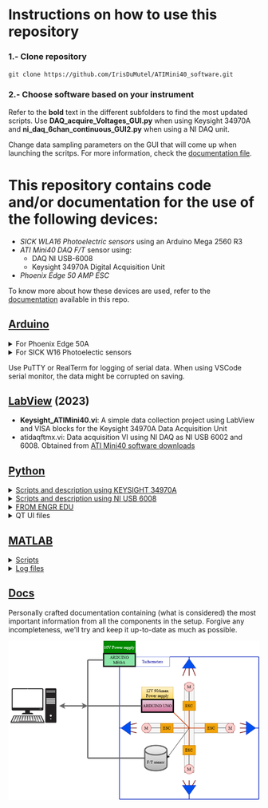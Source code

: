# Instructions on how to use this repository

### 1.- Clone repository

`git clone https://github.com/IrisDuMutel/ATIMini40_software.git`

### 2.- Choose software based on your instrument

Refer to the **bold** text in the different subfolders to find the most updated scripts. Use **DAQ_acquire_Voltages_GUI.py** when using Keysight 34970A and **ni_daq_6chan_continuous_GUI2.py** when using a NI DAQ unit.

Change data sampling parameters on the GUI that will come up when launching the scritps. For more information, check the [documentation file](Docs\Notes.pdf).


# This repository contains code and/or documentation for the use of the following devices:

- *SICK WLA16 Photoelectric sensors* using an Arduino Mega 2560 R3
- *ATI Mini40 DAQ F/T* sensor using:
    - DAQ NI USB-6008
    - Keysight 34970A Digital Acquisition Unit
- *Phoenix Edge 50 AMP ESC*

To know more about how these devices are used, refer to the [documentation](https://github.com/IrisDuMutel/ATIMini40_software/blob/master/Docs/Notes.pdf) available in this repo.

## [Arduino](Arduino)


<details close>
<summary>For Phoenix Edge 50A</summary>
<br>
- Potentiometer.ino: This is a very simple script to use with any arduino that allows you to control any BLDC motor (with and ESC) with a potentiometer.
</details>

<details close>
<summary>For SICK W16 Photoelectic sensors</summary>
<br>
- sensor_analog.ino: Script that reads both outputs of one photoelectric sensor as analog signals and prints them in serial at 9600 baud.
- sensor_digital.ino: Script that reads both outputs of one photoelectric sensor as digital signals and prints them at 9600 baud.
- timer_example.ino: Simple implementation of a timer overflow print. Timer 1 is enabled and so is the counter overflow interrupt, in which the value of the timer is set to be printed.
- tachometer_1sensor.ino: Tachometer code using timer 1 and overflow interrupt to measure the time that passes between every sensor occurrence. Only one sensor is tested in this code. Refer to the [documentation](https://github.com/IrisDuMutel/ATIMini40_software/blob/master/Docs/Notes.pdf) for more information on this method.
- tachometer_2sensor.ino: Same as the previous code but applied to two sensors. Two timers are enables with identical prescaler value. Strange behaviour is observed and the timer approach is abandoned for multiple-sensor codes.
- **tachometer_3sensor.ino** : Using three interrupts and a delay, three sensors are being monitored and overall RPM are comuted and printed according to the delay frequency.
- tachometer_4sensor.ino: same principle as in the 3 sensor case, applied to 4 sensors. 
</details>

Use PuTTY or RealTerm for logging of serial data. When using VSCode serial monitor, the data might be corrupted on saving.

## [LabView](LabView) (2023)

 - **Keysight_ATIMini40.vi**: A simple data collection project using LabView and VISA blocks for the Keysight 34970A Data Acquisition Unit
 - atidaqftmx.vi: Data acquisition VI using NI DAQ as NI USB 6002 and 6008. Obtained from [ATI Mini40 software downloads](https://www.ati-ia.com/products/ft/software/daq_software.aspx)


## [Python](Python)

<details close>
<summary><a href="Python\Keysight34970A">Scripts and description using KEYSIGHT 34970A</a></summary>
<br>

Using [PyVisa](https://pyvisa.readthedocs.io/en/latest/index.html) python package to communicate with Keysight 34970A Data Acquisition Unit

- IDN_query.py: Asking list of resources found by PyVisa and identification query to instruments address. WORKING
- test_query.py: Script made for testing different query commands. Use this script as test script. WORKING
- Raw_voltages.py: Short configuration file that measures the raw voltages from the insturment and prints them on terminal. WORKING
- Raw_voltages_trigger.py: Short configuration file that measures the raw voltages from the insturment and prints them on terminal using timer trigger. NOT WORKING: ERROR 410: Buffer is full

- DAQ_acquire_Voltages.py: Script that obtains voltages and measures the time required for ten scans of a number of channels that can be changed by the user. Trigger_sampling has the following config: Aperture is 400 us, trigger timer is 5 ms and trigger count is 10  Manual_sampling uses the read command. Both funstions execute just once. WORKING

- DAQ_acquire_Voltages2.py: Same as DAQ_acquire_Voltages but reads as fast as possible and writes data nito a CVS file which path is declared at the beginning of the script. 

- DAQ_acquire_Voltages3.py: Acquires voltages as fast as possible. The number of scans is infinite (granting a more continuous data rate). The trigger timer is set to MIN, to set the scan-to-scan interval to a minimum. Using the <span style="font-family:Calibri;"> R? [<max_count>]</span> command to erase read and erase from non-volatile memory not stopping the scan.

- **DAQ_acquire_Voltages_GUI.py**: Launches ATIMini40_GUI.ui, which allows easier configuration of the instrument and data log. Working using QTimer 1 ms. The fastest you can get is 10Hz. The instrument is the limitation. CRASHING
 

Commands used in these scripts can be found (with additional examples) in the [Keysight 34970A Command reference manual](https://documentation.help/Keysight-34970A-34972A/)

</details>

<details close>
<summary><a href="Python\NI_USB_6008">Scripts and description using NI USB 6008</a></summary>
<br>


Due to the instrument's limited number of inputs, the differential connection of the sensor cannot be implemented. A single-ended connection is used

Using [NI-DAQmx](https://nidaqmx-python.readthedocs.io/en/latest/)

- ni_daq_6chan_continuous.py: Obtains forces and torques (lbf and lbf-in, respectively) from ATIMini40 with a single-ended connection. Use cal_mat2 for correct results on F/T. Bias voltage is obtained at the beginning of the readings and automatically subtracted from all the other measurements.

- ni_daq_6chan_continuous_GUI.py: Using 1 sample per channel and sample rate as high as 50Hz. Otherwise, crashes. 

- **ni_daq_6chan_continuous_GUI2.py**: WORKING. Uses streamers To be explained soon

The single ended connection is as follows:

<img src="Docs\Images\NIUSB6008_ATIMini40Connection_grounded.jpg"  width="400" height="300">

Reference cables have been grounded, obtaining less noisy signals.

The GUI currently looks like this:


<img src="Docs\Images\NIUSB6008_GUI.png"  width="700" height="400">

</details>

<details close>
<summary><a href="http://engredu.com/2022/11/21/ni-articles/">FROM ENGR EDU</a></summary>
<br>

- ni_daq_ai_single_demand.py
- ni_daq_ai_single_demand_gui.py
- ni_max_onDemand.ui
- ni_daq_ai_single_continuous.py
- ni_daq_ai_single_continuous_gui.py
- ni_max_Continuous.ui

</details>

<details close>
<summary>QT UI files</summary>
<br>
### QT UI files

- **ATIMini40_GUI.ui**
- RPM_GUI.ui (NOT FINISHED)

</details>


## [MATLAB](MATLAB)

<details close>
<summary><a href="MATLAB/Scripts/">Scripts</a></summary>
<br>
- ATImatrices.m: Script containing the conversion matrices from voltages to lbf/lbf-in. This is the matrix to be used. An additional conversion is needed to obtain forces and torques in N and N-m. 
- readCSV_n_plot2.m: reads CSV file and plots forces and torques
- **readCSV_n_plot3.m**: reads CSV file and plots forces and torques fromatted by DAQ_acquire_Voltages_GUI2.py. Be careful when setting the value for QTimer, If chosen too small, the GUI may crash or a delay may be noticed on the display.
</details>

<details close>
<summary><a href="MATLAB/LogFiles/">Log files</a></summary>
<br>
This folder contains some of the log files obtained during the creation of this project. Simply grab any .txt file generated by any of the scripts and change its extension to .csv. Once done that, use the MATLAB scripts to process the data in them.

- test500g.csv: file obtained using cal_mat from Python\NI_USB_6008\ni_daq_6chan_continuous.py
- test500g2.csv: file obtained using cal_mat2 from Python\NI_USB_6008\ni_daq_6chan_continuous.py
- log_20230728.csv: file obtained with ni_daq_6chan_continuous_GUI.py, 50Hz sampling rate and no grounding of sensor's reference cables.
- log_20230728_grounded.csv: file obtained with ni_daq_6chan_continuous_GUI.py, 50Hz sampling rate and grounding sensor's reference cables, as in the image in this document.
- log_20230728_100Hz.csv: file obtained with ni_daq_6chan_continuous_GUI.py, 100Hz sampling rate and no grounding of sensor's reference cables. No improvement has been obtained with respect to noise.
</details>


## [Docs](Docs/Notes.pdf)
Personally crafted documentation containing (what is considered) the most important information from all the components in the setup. Forgive any incompleteness, we'll try and keep it up-to-date as much as possible.

![Setup scheme](Docs\Images\General_setup.png)




